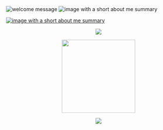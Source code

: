 <img src="https://iili.io/H0rDwsn.jpg" alt="welcome message">

<img src="https://iili.io/H0rDe0G.jpg" alt="image with a short about me summary">

<a href="https://lucacuello.vercel.app/" target="_blank"><img src="https://iili.io/H0rDOfs.jpg" alt="image with a short about me summary"></a>

<p></p>
<!-- Empty paragraph tag to generate a space -->

<!-- Center aligned paragraphs to center the child image -->
<p align="center">
    <img src="https://github-readme-stats.vercel.app/api?username=LucaCuello&theme=dracula&hide_border=true&include_all_commits=false&count_private=true">
</p>
<p align="center">
    <img src="./giphy.gif" width=200>
</p>
<p align="center">
    <img src="https://github-readme-streak-stats.herokuapp.com/?user=LucaCuello&theme=dracula&hide_border=true">
</p>
